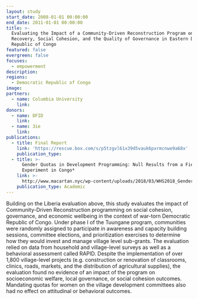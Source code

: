 ```yaml
---
layout: study
start_date: 2008-01-01 00:00:00
end_date: 2011-01-01 00:00:00
title: >-
  Evaluating the Impact of a Community-Driven Reconstruction Program on Economic
  Recovery, Social Cohesion, and the Quality of Governance in Eastern Democratic
  Republic of Congo
featured: false
evergreen: false
focuses:
  - empowerment
description:
regions:
  - Democratic Republic of Congo
image:
partners:
  - name: Columbia University
    link:
donors:
  - name: DFID
    link:
  - name: 3ie
    link:
publications:
  - title: Final Report
    link: 'https://rescue.box.com/s/p5tzgvl61x39d5vauk6pxrmcnwe9a68x'
    publication_type:
  - title: >-
      Gender Quotas in Development Programming: Null Results from a Field
      Experiment in Congo*
    link: >-
      http://www.macartan.nyc/wp-content/uploads/2018/03/WHS2018_Gender_Parity.pdf
    publication_type: Academic
---
```


Building on the Liberia evaluation above, this study evaluates the impact of Community-Driven Reconstruction programming on social cohesion, governance, and economic wellbeing in the context of war-torn Democratic Republic of Congo. Under phase I of the Tuungane program, communities were randomly assigned to participate in awareness and capacity building sessions, committee elections, and prioritization exercises to determine how they would invest and manage village level sub-grants. The evaluation relied on data from household and village-level surveys as well as a behavioral assessment called RAPID. Despite the implementation of over 1,800 village-level projects (e.g. construction or renovation of classrooms, clinics, roads, markets, and the distribution of agricultural supplies), the evaluation found no evidence of an impact of the program on socioeconomic welfare, local governance, or social cohesion outcomes. Mandating quotas for women on the village development committees also had no effect on attitudinal or behavioral outcomes.&nbsp;